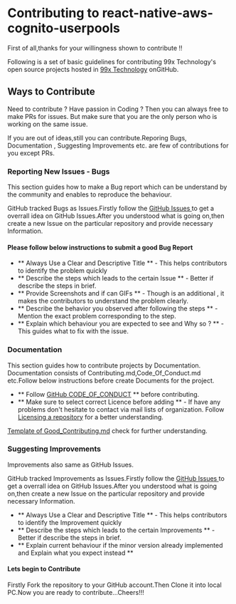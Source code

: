 # Contributing to react-native-aws-cognito-userpools

First of all,thanks for your willingness shown to contribute !!

Following is a set of basic guidelines for contributing 99x Technology's open source projects hosted in [99x Technology](https://github.com/99xt) onGitHub.

## Ways to Contribute

Need to contribute ? Have passion in Coding ? Then you can always free to make  PRs  for issues. But make sure that you are the only person who is working on the same issue.

If you are out of ideas,still you can contribute.Reporing Bugs, Documentation , Suggesting Improvements etc. are few of contributions for you except PRs.


### Reporting New Issues - Bugs

This section guides how to make a Bug report which can be understand by the community and enables to reproduce the behaviour.

GitHub tracked Bugs as Issues.Firstly follow the [ GitHub Issues ](https://guides.github.com/features/issues) to get a overrall idea on GitHub Issues.After you understood what is going on,then create a new Issue on the particular repository and provide necessary Information.

#### Please follow below instructions to submit a good Bug Report

* ** Always Use a Clear and Descriptive Title ** - This helps contributors to identify the problem quickly
* ** Describe the steps which leads to the certain Issue ** - Better if describe the steps in brief.
* ** Provide Screenshots and if can GIFs  ** - Though is an additional , it makes the contributors to understand the problem clearly.
* ** Describe the behavior you observed after following the steps ** - Mention the exact problem corresponding to the step.
* ** Explain which behaviour you are expected to see and Why so ? ** - This guides what to fix with the issue.


### Documentation

This section guides how to contribute projects by Documentation. Documentation consists of Contributing.md,Code_Of_Conduct.md etc.Follow below instructions before create Documents for the project.

* ** Follow [GitHub CODE_OF_CONDUCT]( https://help.github.com/articles/adding-a-code-of-conduct-to-your-project ) ** before contributing.
* ** Make sure to select correct Licence before adding ** - If have any problems don't hesitate to contact via mail lists of organization.
Follow [Licensing a repository](https://help.github.com/articles/licensing-a-repository/) for a better understanding.

[Template of Good_Contributing.md](https://gist.github.com/PurpleBooth/b24679402957c63ec426) check for further understanding.


### Suggesting Improvements

Improvements also same as GitHub Issues.

GitHub tracked Improvements as Issues.Firstly follow the [ GitHub Issues ](https://guides.github.com/features/issues) to get a overrall idea on GitHub Issues.After you understood what is going on,then create a new Issue on the particular repository and provide necessary Information.

* ** Always Use a Clear and Descriptive Title ** - This helps contributors to identify the Improvement quickly
* ** Describe the steps which leads to the certain Improvements ** - Better if describe the steps in brief.
* ** Explain current behaviour if the minor version already implemented and Explain what you expect instead ** 


#### Lets begin to Contribute

Firstly Fork the repository to your GitHub account.Then Clone it into local PC.Now you are ready to contribute...Cheers!!!

